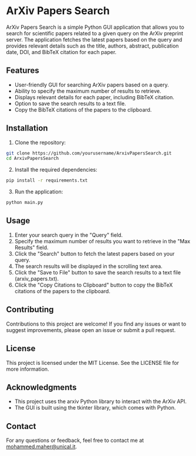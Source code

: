 # ArXiv Papers Search

ArXiv Papers Search is a simple Python GUI application that allows you to search for scientific papers related to a given query on the ArXiv preprint server. The application fetches the latest papers based on the query and provides relevant details such as the title, authors, abstract, publication date, DOI, and BibTeX citation for each paper.

## Features

- User-friendly GUI for searching ArXiv papers based on a query.
- Ability to specify the maximum number of results to retrieve.
- Displays relevant details for each paper, including BibTeX citation.
- Option to save the search results to a text file.
- Copy the BibTeX citations of the papers to the clipboard.

## Installation

1. Clone the repository:

```bash
git clone https://github.com/yourusername/ArxivPapersSearch.git
cd ArxivPapersSearch
```

2. Install the required dependencies:

```bash
pip install -r requirements.txt
```

3. Run the application:

```bash
python main.py
```

## Usage

1. Enter your search query in the "Query" field.
2. Specify the maximum number of results you want to retrieve in the "Max Results" field.
3. Click the "Search" button to fetch the latest papers based on your query.
4. The search results will be displayed in the scrolling text area.
5. Click the "Save to File" button to save the search results to a text file (arxiv_papers.txt).
6. Click the "Copy Citations to Clipboard" button to copy the BibTeX citations of the papers to the clipboard.

## Contributing

Contributions to this project are welcome! If you find any issues or want to suggest improvements, please open an issue or submit a pull request.

## License

This project is licensed under the MIT License. See the LICENSE file for more information.

## Acknowledgments

- This project uses the arxiv Python library to interact with the ArXiv API.
- The GUI is built using the tkinter library, which comes with Python.

## Contact

For any questions or feedback, feel free to contact me at mohammed.maher@unical.it.
```
